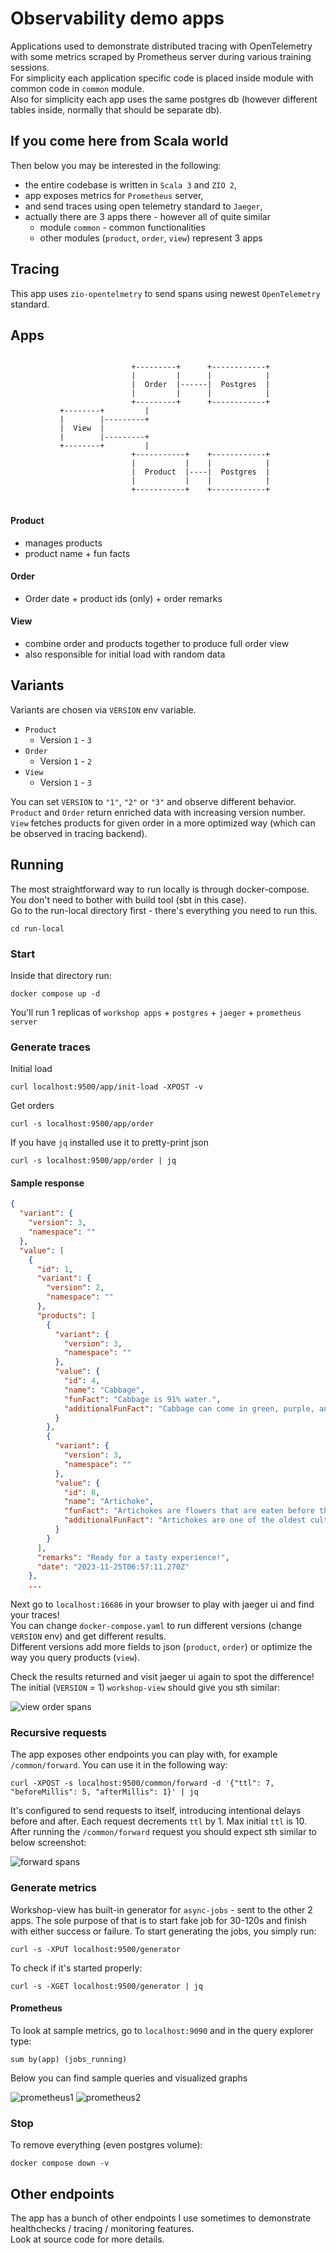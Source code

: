 # Observability demo apps

Applications used to demonstrate distributed tracing with OpenTelemetry with some metrics scraped by Prometheus server during various training sessions.  
For simplicity each application specific code is placed inside module with common code in `common` module.  
Also for simplicity each app uses the same postgres db (however different tables inside, normally that should be separate db).

## If you come here from Scala world

Then below you may be interested in the following:
- the entire codebase is written in `Scala 3` and `ZIO 2`,
- app exposes metrics for `Prometheus` server,
- and send traces using open telemetry standard to `Jaeger`,
- actually there are 3 apps there - however all of quite similar
  - module `common` - common functionalities
  - other modules (`product`, `order`, `view`) represent 3 apps

## Tracing
This app uses `zio-opentelmetry` to send spans using newest `OpenTelemetry` standard.

## Apps

```

                           +---------+      +------------+
                           |         |      |            |
                           |  Order  |------|  Postgres  |
                           |         |      |            |
                           +---------+      +------------+
           +--------+         |   
           |        |---------+    
           |  View  |              
           |        |---------+    
           +--------+         |    
                           +-----------+    +------------+
                           |           |    |            |
                           |  Product  |----|  Postgres  |
                           |           |    |            |
                           +-----------+    +------------+
 
```

#### Product
  - manages products
  - product name + fun facts

#### Order
  - Order date + product ids (only) + order remarks

#### View
  - combine order and products together to produce full order view
  - also responsible for initial load with random data

## Variants

Variants are chosen via `VERSION` env variable.

- `Product`
  - Version `1` - `3`
- `Order`
  - Version `1` - `2`
- `View`
  - Version `1` - `3`

You can set `VERSION` to `"1"`, `"2"` or `"3"` and observe different behavior.  
`Product` and `Order` return enriched data with increasing version number.  
`View` fetches products for given order in a more optimized way (which can be observed in tracing backend).

## Running

The most straightforward way to run locally is through docker-compose. You don't need to bother with build tool (sbt in this case).  
Go to the run-local directory first - there's everything you need to run this.

```
cd run-local
```

### Start
Inside that directory run:
```
docker compose up -d
```

You'll run 1 replicas of `workshop apps` + `postgres` + `jaeger` + `prometheus server`

### Generate traces
Initial load
```
curl localhost:9500/app/init-load -XPOST -v
```
Get orders
```
curl -s localhost:9500/app/order
```
If you have `jq` installed use it to pretty-print json
```
curl -s localhost:9500/app/order | jq
```

#### Sample response

```json
{
  "variant": {
    "version": 3,
    "namespace": ""
  },
  "value": [
    {
      "id": 1,
      "variant": {
        "version": 2,
        "namespace": ""
      },
      "products": [
        {
          "variant": {
            "version": 3,
            "namespace": ""
          },
          "value": {
            "id": 4,
            "name": "Cabbage",
            "funFact": "Cabbage is 91% water.",
            "additionalFunFact": "Cabbage can come in green, purple, and white varieties."
          }
        },
        {
          "variant": {
            "version": 3,
            "namespace": ""
          },
          "value": {
            "id": 8,
            "name": "Artichoke",
            "funFact": "Artichokes are flowers that are eaten before they bloom.",
            "additionalFunFact": "Artichokes are one of the oldest cultivated vegetables."
          }
        }
      ],
      "remarks": "Ready for a tasty experience!",
      "date": "2023-11-25T06:57:11.270Z"
    },
    ...
```

Next go to `localhost:16686` in your browser to play with jaeger ui and find your traces!  
You can change `docker-compose.yaml` to run different versions (change `VERSION` env) and get different results.  
Different versions add more fields to json (`product`, `order`) or optimize the way you query products (`view`).  
  
Check the results returned and visit jaeger ui again to spot the difference!
The initial (`VERSION` = 1) `workshop-view` should give you sth similar:

![view order spans](docs/jaeger-example-view-order.png "/app/order spans")

### Recursive requests

The app exposes other endpoints you can play with, for example `/common/forward`. You can use it in the following way:
```
curl -XPOST -s localhost:9500/common/forward -d '{"ttl": 7, "beforeMillis": 5, "afterMillis": 1}' | jq
```
It's configured to send requests to itself, introducing intentional delays before and after. Each request decrements `ttl` by 1. Max initial `ttl` is 10.  
After running the `/common/forward` request you should expect sth similar to below screenshot:  

![forward spans](docs/jaeger-example-forward.png "/common/forward spans")

### Generate metrics

Workshop-view has built-in generator for `async-jobs` - sent to the other 2 apps. The sole purpose of that is to start fake job for 30-120s and finish with either success or failure.
To start generating the jobs, you simply run:

```shell
curl -s -XPUT localhost:9500/generator
```

To check if it's started properly:
```
curl -s -XGET localhost:9500/generator | jq
```

#### Prometheus

To look at sample metrics, go to `localhost:9090` and in the query explorer type:
```
sum by(app) (jobs_running)
```

Below you can find sample queries and visualized graphs

![prometheus1](docs/prometheus-example.png "prometheus")
![prometheus2](docs/prometheus-screenshot.png "prometheus")

### Stop
To remove everything (even postgres volume):
```
docker compose down -v
```

## Other endpoints

The app has a bunch of other endpoints I use sometimes to demonstrate healthchecks / tracing / monitoring features.  
Look at source code for more details.
